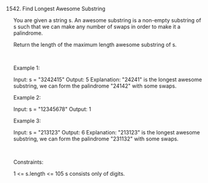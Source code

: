 1542. Find Longest Awesome Substring

You are given a string s. An awesome substring is a non-empty substring of s such that we can make any number of swaps in order to make it a palindrome.

Return the length of the maximum length awesome substring of s.

 

Example 1:

Input: s = "3242415"
Output: 5
Explanation: "24241" is the longest awesome substring, we can form the palindrome "24142" with some swaps.


Example 2:

Input: s = "12345678"
Output: 1


Example 3:

Input: s = "213123"
Output: 6
Explanation: "213123" is the longest awesome substring, we can form the palindrome "231132" with some swaps.


 

Constraints:

1 <= s.length <= 105
s consists only of digits.